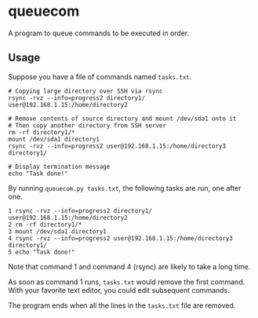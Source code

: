 # queuecom
A program to queue commands to be executed in order.

## Usage
Suppose you have a file of commands named ``tasks.txt``.

```
# Copying large directory over SSH via rsync
rsync -rvz --info=progress2 directory1/ user@192.168.1.15:/home/directory2

# Remove contents of source directory and mount /dev/sda1 onto it
# Then copy another directory from SSH server
rm -rf directory1/*
mount /dev/sda1 directory1
rsync -rvz --info=progress2 user@192.168.1.15:/home/directory3 directory1/

# Display termination message
echo "Task done!"
```
By running ``queuecom.py tasks.txt``, the following tasks are run, one after one.
```
1 rsync -rvz --info=progress2 directory1/ user@192.168.1.15:/home/directory2
2 rm -rf directory1/*
3 mount /dev/sda1 directory1
4 rsync -rvz --info=progress2 user@192.168.1.15:/home/directory3 directory1/
5 echo "Task done!"
```
Note that command 1 and command 4 (rsync) are likely to take a long time.

As soon as command 1 runs, ``tasks.txt`` would remove the first command.
With your favorite text editor, you could edit subsequent commands.

The program ends when all the lines in the ``tasks.txt`` file are removed.